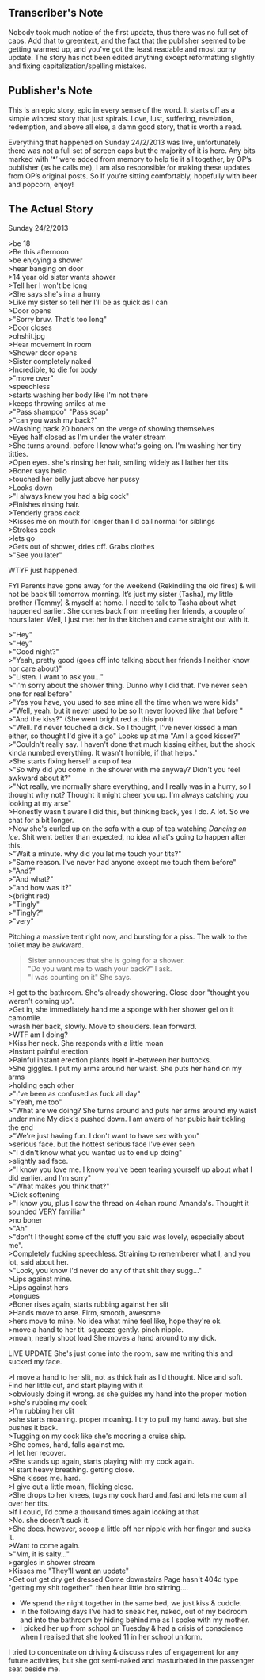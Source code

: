 ## Transcriber's Note
Nobody took much notice of the first update, thus there was no full set of caps. Add that to greentext, and the fact that the publisher seemed to be getting warmed up, and you've got the least readable and most porny update. The story has not been edited anything except reformatting slightly and fixing capitalization/spelling mistakes.

## Publisher's Note
This is an epic story, epic in every sense of the word. It starts off as a simple wincest story that just spirals. Love, lust, suffering, revelation, redemption, and above all else, a damn good story, that is worth a read.

Everything that happened on Sunday 24/2/2013 was live, unfortunately there was not a full set of screen caps but the majority of it is here. Any bits marked with ‘*’ were added from memory to help tie it all together, by OP’s publisher (as he calls me), I am also responsible for making these updates from OP’s original posts. So If you’re sitting comfortably, hopefully with beer and popcorn, enjoy!

## The Actual Story

Sunday 24/2/2013

\>be 18  
\>Be this afternoon   
\>be enjoying a shower   
\>hear banging on door   
\>14 year old sister wants shower   
\>Tell her I won't be long   
\>She says she's in a a hurry   
\>Like my sister so tell her I'll be as quick as I can   
\>Door opens   
\>"Sorry bruv. That's too long"   
\>Door closes   
\>ohshit.jpg   
\>Hear movement in room   
\>Shower door opens   
\>Sister completely naked   
\>Incredible, to die for body   
\>"move over"  
\>speechless   
\>starts washing her body like I'm not there   
\>keeps throwing smiles at me   
\>"Pass shampoo" "Pass soap"   
\>"can you wash my back?"   
\>Washing back 20 boners on the verge of showing themselves   
\>Eyes half closed as I'm under the water stream   
\>She turns around. before I know what's going on. I'm washing her tiny titties.  
\>Open eyes. she's rinsing her hair, smiling widely as I lather her tits   
\>Boner says hello   
\>touched her belly just above her pussy   
\>Looks down   
\>"I always knew you had a big cock"   
\>Finishes rinsing hair.   
\>Tenderly grabs cock   
\>Kisses me on mouth for longer than I'd call normal for siblings   
\>Strokes cock   
\>lets go   
\>Gets out of shower, dries off. Grabs clothes   
\>"See you later"  

WTYF just happened.

FYI Parents have gone away for the weekend (Rekindling the old fires) & will not be back till tomorrow morning. It’s just my sister (Tasha), my little brother (Tommy) & myself at home. I need to talk to Tasha about what happened earlier. She comes back from meeting her friends, a couple of hours later. Well, I just met her in the kitchen and came straight out with it.

\>"Hey"  
\>"Hey"  
\>"Good night?"  
\>"Yeah, pretty good (goes off into talking about her friends I neither know nor care about)"  
\>"Listen. I want to ask you..."  
\>"I'm sorry about the shower thing. Dunno why I did that. I've never seen one for real before"  
\>"Yes you have, you used to see mine all the time when we were kids"  
\>"Well, yeah. but it never used to be so It never looked like that before "  
\>"And the kiss?" (She went bright red at this point)  
\>"Well. I'd never touched a dick. So I thought, I've never kissed a man either, so thought I'd give it a go" Looks up at me "Am I a good kisser?"  
\>"Couldn't really say. I haven't done that much kissing either, but the shock kinda numbed everything. It wasn't horrible, if that helps."  
\>She starts fixing herself a cup of tea   
\>"So why did you come in the shower with me anyway? Didn't you feel awkward about it?"  
\>"Not really, we normally share everything, and I really was in a hurry, so I thought why not? Thought it might cheer you up. I'm always catching you looking at my arse"  
\>Honestly wasn't aware I did this, but thinking back, yes I do. A lot. So we chat for a bit longer.  
\>Now she's curled up on the sofa with a cup of tea watching _Dancing on Ice_. Shit went better than expected, no idea what's going to happen after this.  
\>"Wait a minute. why did you let me touch your tits?"  
\>"Same reason. I've never had anyone except me touch them before"  
\>"And?"  
\>"And what?"  
\>"and how was it?"  
\>(bright red)  
\>"Tingly"  
\>"Tingly?"  
\>"very"  

Pitching a massive tent right now, and bursting for a piss. The walk to the toilet may be awkward. 

> Sister announces that she is going for a shower.  
> "Do you want me to wash your back?" I ask.  
> "I was counting on it" She says.  

\>I get to the bathroom. She's already showering. Close door "thought you weren't coming up".   
\>Get in, she immediately hand me a sponge with her shower gel on it camomile.  
\>wash her back, slowly. Move to shoulders. lean forward.   
\>WTF am I doing?   
\>Kiss her neck. She responds with a little moan   
\>Instant painful erection   
\>Painful instant erection plants itself in-between her buttocks.  
\>She giggles. I put my arms around her waist. She puts her hand on my arms   
\>holding each other   
\>"I've been as confused as fuck all day"  
\>"Yeah, me too"  
\>"What are we doing? She turns around and puts her arms around my waist under mine My dick's pushed down. I am aware of her pubic hair tickling the end   
\>"We're just having fun. I don't want to have sex with you"   
\>serious face. but the hottest serious face I've ever seen   
\>"I didn't know what you wanted us to end up doing"   
\>slightly sad face.  
\>"I know you love me. I know you've been tearing yourself up about what I did earlier. and I'm sorry"   
\>"What makes you think that?"   
\>Dick softening   
\>"I know you, plus I saw the thread on 4chan round Amanda's. Thought it sounded VERY familiar"  
\>no boner   
\>"Ah"  
\>"don't I thought some of the stuff you said was lovely, especially about me".  
\>Completely fucking speechless. Straining to rememberer what I, and you lot, said about her.  
\>"Look, you know I'd never do any of that shit they sugg..."   
\>Lips against mine.   
\>Lips against hers   
\>tongues   
\>Boner rises again, starts rubbing against her slit   
\>Hands move to arse. Firm, smooth, awesome   
\>hers move to mine. No idea what mine feel like, hope they're ok.   
\>move a hand to her tit. squeeze gently. pinch nipple.  
\>moan, nearly shoot load She moves a hand around to my dick.  

LIVE UPDATE She's just come into the room, saw me writing this and sucked my face. 

\>I move a hand to her slit, not as thick hair as I'd thought. Nice and soft. Find her little cut, and start playing with it   
\>obviously doing it wrong. as she guides my hand into the proper motion   
\>she's rubbing my cock   
\>I'm rubbing her clit   
\>she starts moaning. proper moaning. I try to pull my hand away. but she pushes it back.   
\>Tugging on my cock like she's mooring a cruise ship.   
\>She comes, hard, falls against me.   
\>I let her recover.   
\>She stands up again, starts playing with my cock again.   
\>I start heavy breathing. getting close.   
\>She kisses me. hard.   
\>I give out a little moan, flicking close.  
\>She drops to her knees, tugs my cock hard and,fast and lets me cum all over her tits.  
\>lf I could, I’d come a thousand times again looking at that   
\>No. she doesn't suck it.  
\>She does. however, scoop a little off her nipple with her finger and sucks it.  
\>Want to come again.  
\>"Mm, it is salty..."   
\>gargles in shower stream   
\>Kisses me "They'll want an update"   
\>Get out get dry get dressed Come downstairs Page hasn't 404d type "getting my shit together". then hear little bro stirring....  

* We spend the night together in the same bed, we just kiss & cuddle. 
* In the following days I’ve had to sneak her, naked, out of my bedroom and into the bathroom by hiding behind me as I spoke  with my mother. 
* I picked her up from school on Tuesday & had a crisis of conscience when I realised that she looked 11 in her school uniform.

I tried to concentrate on driving & discuss rules of engagement for any future activities, but she got semi-naked and masturbated in the passenger seat beside me.